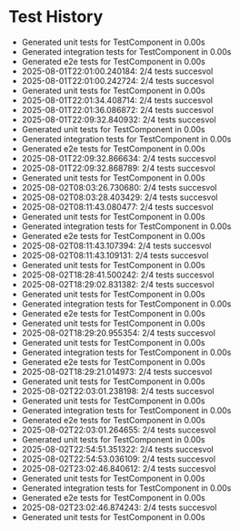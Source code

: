 # Test History

- Generated unit tests for TestComponent in 0.00s
- Generated integration tests for TestComponent in 0.00s
- Generated e2e tests for TestComponent in 0.00s
- 2025-08-01T22:01:00.240184: 2/4 tests succesvol
- 2025-08-01T22:01:00.242724: 2/4 tests succesvol
- Generated unit tests for TestComponent in 0.00s
- 2025-08-01T22:01:34.408714: 2/4 tests succesvol
- 2025-08-01T22:01:36.086872: 2/4 tests succesvol
- 2025-08-01T22:09:32.840932: 2/4 tests succesvol
- Generated unit tests for TestComponent in 0.00s
- Generated integration tests for TestComponent in 0.00s
- Generated e2e tests for TestComponent in 0.00s
- 2025-08-01T22:09:32.866634: 2/4 tests succesvol
- 2025-08-01T22:09:32.868789: 2/4 tests succesvol
- Generated unit tests for TestComponent in 0.00s
- 2025-08-02T08:03:26.730680: 2/4 tests succesvol
- 2025-08-02T08:03:28.403429: 2/4 tests succesvol
- 2025-08-02T08:11:43.080477: 2/4 tests succesvol
- Generated unit tests for TestComponent in 0.00s
- Generated integration tests for TestComponent in 0.00s
- Generated e2e tests for TestComponent in 0.00s
- 2025-08-02T08:11:43.107394: 2/4 tests succesvol
- 2025-08-02T08:11:43.109131: 2/4 tests succesvol
- Generated unit tests for TestComponent in 0.00s
- 2025-08-02T18:28:41.500242: 2/4 tests succesvol
- 2025-08-02T18:29:02.831382: 2/4 tests succesvol
- Generated unit tests for TestComponent in 0.00s
- Generated integration tests for TestComponent in 0.00s
- Generated e2e tests for TestComponent in 0.00s
- Generated unit tests for TestComponent in 0.00s
- 2025-08-02T18:29:20.955354: 2/4 tests succesvol
- Generated unit tests for TestComponent in 0.00s
- Generated integration tests for TestComponent in 0.00s
- Generated e2e tests for TestComponent in 0.00s
- 2025-08-02T18:29:21.014973: 2/4 tests succesvol
- Generated unit tests for TestComponent in 0.00s
- 2025-08-02T22:03:01.238198: 2/4 tests succesvol
- Generated unit tests for TestComponent in 0.00s
- Generated integration tests for TestComponent in 0.00s
- Generated e2e tests for TestComponent in 0.00s
- 2025-08-02T22:03:01.264655: 2/4 tests succesvol
- Generated unit tests for TestComponent in 0.00s
- 2025-08-02T22:54:51.351322: 2/4 tests succesvol
- 2025-08-02T22:54:53.036109: 2/4 tests succesvol
- 2025-08-02T23:02:46.840612: 2/4 tests succesvol
- Generated unit tests for TestComponent in 0.00s
- Generated integration tests for TestComponent in 0.00s
- Generated e2e tests for TestComponent in 0.00s
- 2025-08-02T23:02:46.874243: 2/4 tests succesvol
- Generated unit tests for TestComponent in 0.00s
